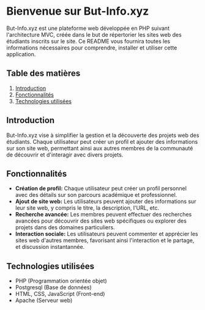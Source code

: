 # Bienvenue sur But-Info.xyz

But-Info.xyz est une plateforme web développée en PHP suivant l'architecture MVC, créée dans le but de répertorier les sites web des étudiants inscrits sur le site. Ce README vous fournira toutes les informations nécessaires pour comprendre, installer et utiliser cette application.

## Table des matières

1. [Introduction](#introduction)
2. [Fonctionnalités](#fonctionnalités)
3. [Technologies utilisées](#technologies-utilisées)


## Introduction

But-Info.xyz vise à simplifier la gestion et la découverte des projets web des étudiants. Chaque utilisateur peut créer un profil et ajouter des informations sur son site web, permettant ainsi aux autres membres de la communauté de découvrir et d'interagir avec divers projets.

## Fonctionnalités

- **Création de profil:** Chaque utilisateur peut créer un profil personnel avec des détails sur son parcours académique et professionnel.
- **Ajout de site web:** Les utilisateurs peuvent ajouter des informations sur leur site web, y compris le titre, la description, l'URL, etc.
- **Recherche avancée:** Les membres peuvent effectuer des recherches avancées pour découvrir des sites web spécifiques ou explorer des projets dans des domaines particuliers.
- **Interaction sociale:** Les utilisateurs peuvent commenter et apprécier les sites web d'autres membres, favorisant ainsi l'interaction et le partage, et discussion instantannée.

  
## Technologies utilisées

- PHP (Programmation orientée objet)
- Postgresql (Base de données)
- HTML, CSS, JavaScript (Front-end)
- Apache (Serveur web)



   

